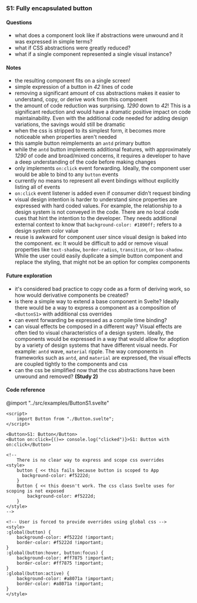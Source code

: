 ### S1: Fully encapsulated button

#### Questions

- what does a component look like if abstractions were unwound and it was expressed in simple terms?
- what if CSS abstractions were greatly reduced?
- what if a single component represented a single visual instance?

#### Notes

- the resulting component fits on a single screen!
- simple expression of a button in *42* lines of code
- removing a significant amount of css abstractions makes it easier to understand, copy, or derive work from this component
- the amount of code reduction was surprising. *1290* down to *42*! This is a significant reduction and would have a dramatic positive impact on code maintainability. Even with the additional code needed for adding design variations, the savings would still be dramatic
- when the css is stripped to its simplest form, it becomes more noticeable when properties aren't needed
- this sample button reimplements an `antd` primary button
- while the `antd` button implements additional features, with approximately *1290* of code and broad/mixed concerns, it requires a developer to have a deep understanding of the code before making changes
- only implements `on:click` event forwarding. Ideally, the component user would be able to bind to any `button` events
- currently no means to represent all event bindings without explicitly listing all of events
- `on:click` event listener is added even if consumer didn't request binding
- visual design intention is harder to understand since properties are expressed with hard coded values. For example, the relationship to a design system is not conveyed in the code. There are no local code cues that hint the intention to the developer. They needs additional external context to know that `background-color: #1890ff;` refers to a design system color value
- reuse is awkward for component user since visual design is baked into the component. ex: It would be difficult to add or remove visual properties like `text-shadow`, `border-radius`, `transition`, or `box-shadow`. While the user could easily duplicate a simple button component and replace the styling, that might not be an option for complex components

#### Future exploration

- it's considered bad practice to copy code as a form of deriving work, so how would derivative components be created?
- is there a simple way to extend a base component in Svelte? Ideally there would be a way to express a component as a composition of `<ButtonS1>` with additional css overrides
- can event forwarding be expressed as a compile time binding?
- can visual effects be composed in a different way? Visual effects are often tied to visual characteristics of a design system. Ideally, the components would be expressed in a way that would allow for adoption by a variety of design systems that have different visual needs. For example: `antd` wave, `material` ripple. The way components in frameworks such as `antd`, and `material` are expressed, the visual effects are coupled tightly to the components and css
- can the css be simplified now that the css abstractions have been unwound and removed? **(Study 2)**

#### Code reference

@import "../src/examples/ButtonS1.svelte"

```svelte
<script>
	import Button from "./Button.svelte";
</script>

<Button>S1: Button</Button>
<Button on:click={()=> console.log("clicked")}>S1: Button with on:click</Button>

<!--
	There is no clear way to express and scope css overrides
<style>
	button { << this fails because button is scoped to App
	  background-color: #f5222d;
	}
	Button { << this doesn't work. The css class Svelte uses for scoping is not exposed
		background-color: #f5222d;
	}
</style>
-->

<!-- User is forced to provide overrides using global css -->
<style>
:global(button) {
	background-color: #f5222d !important;
	border-color: #f5222d !important;
}
:global(button:hover, button:focus) {
	background-color: #ff7875 !important;
	border-color: #ff7875 !important;
}
:global(button:active) {
	background-color: #a8071a !important;
	border-color: #a8071a !important;
}
</style>
```
